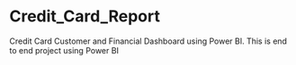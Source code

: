 # Credit_Card_Report
Credit Card Customer and Financial Dashboard using Power BI. 
This is end to end project using Power BI
